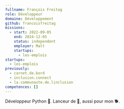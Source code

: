 ```yaml
---
fullname: François Freitag
role: Développeur
domaine: Développement
github: francoisfreitag
missions:
  - start: 2022-09-05
    end: 2024-12-05
    status: independent
    employer: Malt
    startups:
      - les-emplois
startups:
  - les-emplois
previously:
  - carnet.de.bord
  - inclusion.connect
  - la.communaute.de.linclusion
competences: []
---
```

Développeur Python 🐍. Lanceur de 🥏, aussi pour mon 🐕.
